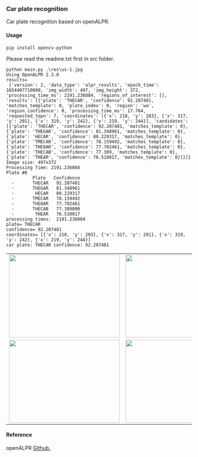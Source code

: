 ### Car plate recognition
Car plate recognition based on openALPR.

#### Usage
```pip install opencv-python```

Please read the readme.txt first in src folder.
```
python main.py .\res\us-1.jpg
Using OpenALPR 2.3.0
results=
 {'version': 2, 'data_type': 'alpr_results', 'epoch_time': 1654407710000, 'img_width': 497, 'img_height': 372, 'processing_time_ms': 2191.236084, 'regions_of_interest': [], 'results': [{'plate': 'THECAR', 'confidence': 92.207481, 'matches_template': 0, 'plate_index': 0, 'region': 'wa', 'region_confidence': 0, 'processing_time_ms': 17.764, 'requested_topn': 7, 'coordinates': [{'x': 218, 'y': 203}, {'x': 317, 'y': 201}, {'x': 319, 'y': 242}, {'x': 219, 'y': 244}], 'candidates': [{'plate': 'THECAR', 'confidence': 92.207481, 'matches_template': 0}, {'plate': 'THEGAR', 'confidence': 81.348961, 'matches_template': 0}, {'plate': 'HECAR', 'confidence': 80.229317, 'matches_template': 0}, {'plate': 'TMECAR', 'confidence': 78.159492, 'matches_template': 0}, {'plate': 'THE0AR', 'confidence': 77.702461, 'matches_template': 0}, {'plate': 'THECAB', 'confidence': 77.389, 'matches_template': 0}, {'plate': 'THEAR', 'confidence': 76.510017, 'matches_template': 0}]}]}
Image size: 497x372
Processing Time: 2191.236084
Plate #0
          Plate   Confidence
  -       THECAR   92.207481
  -       THEGAR   81.348961
  -        HECAR   80.229317
  -       TMECAR   78.159492
  -       THE0AR   77.702461
  -       THECAB   77.389000
  -        THEAR   76.510017
processing times:  2191.236084
plate= THECAR
confidence= 92.207481
coordinates= [{'x': 218, 'y': 203}, {'x': 317, 'y': 201}, {'x': 319, 'y': 242}, {'x': 219, 'y': 244}]
car plate: THECAR confidence: 92.207481
```

|||
|---|---|
|<img src="src/res/us-1.jpg" width="300" height="225" />|<img src="src/res/us-1_result.jpg" width="300" height="225" />|
|<img src="src/res/us-4.jpg" width="300" height="225" />|<img src="src/res/us-4_result.jpg" width="300" height="225" />|

#### Reference

openALPR [Github.](https://github.com/openalpr/openalpr)